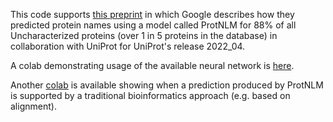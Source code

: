 This code supports [this preprint](https://storage.googleapis.com/brain-genomics-public/research/proteins/protnlm/uniprot_2022_04/protnlm_preprint_draft.pdf)
in which Google describes how they predicted protein names using a model called
ProtNLM for 88% of all Uncharacterized proteins (over 1 in 5 proteins in the
database) in collaboration with UniProt for UniProt's release 2022_04.

A colab demonstrating usage of the available neural network is [here](https://colab.research.google.com/github/google-research/google-research/blob/master/protnlm/protnlm_use_model_for_inference_uniprot_2022_04.ipynb).

Another [colab](https://colab.research.google.com/github/google-research/google-research/blob/master/protnlm/protnlm_evidencer_uniprot_2022_04.ipynb)
is available showing when a prediction produced by ProtNLM is
supported by a traditional bioinformatics approach (e.g. based on
alignment).
